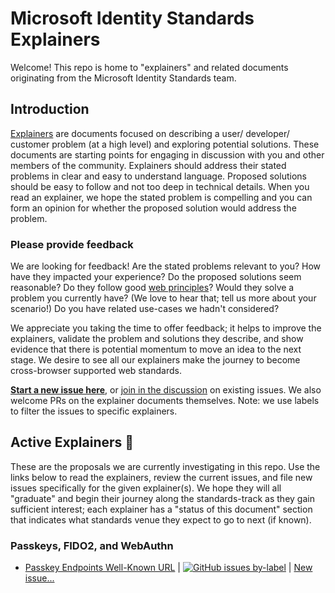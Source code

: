 # Microsoft Identity Standards Explainers

Welcome! This repo is home to "explainers" and related documents originating
from the Microsoft Identity Standards team.

## Introduction

[Explainers](https://w3ctag.github.io/explainers) are documents focused on
describing a user/ developer/ customer problem (at a high level) and exploring
potential solutions. These documents are starting points for engaging in discussion
with you and other members of the community. Explainers should address their
stated problems in clear and easy to understand language. Proposed solutions
should be easy to follow and not too deep in technical details. When you read
an explainer, we hope the stated problem is compelling and you can form an
opinion for whether the proposed solution would address the problem.

### Please provide feedback

We are looking for feedback! Are the stated problems relevant to you?
How have they impacted your experience? Do the proposed solutions seem reasonable?
Do they follow good [web principles](https://w3ctag.github.io/design-principles/)?
Would they solve a problem you currently have? (We love to hear that; tell
us more about your scenario!) Do you have related use-cases we hadn't considered?

We appreciate you taking the time to offer feedback; it helps to improve the
explainers, validate the problem and solutions they describe, and show evidence
that there is potential momentum to move an idea to the next stage. We desire
to see all our explainers make the journey to become cross-browser supported
web standards.

**[Start a new issue here](https://github.com/ms-id-standards/MSIdentityStandardsExplainers/issues/new)**,
or [join in the discussion](https://github.com/ms-id-standards/MSIdentityStandardsExplainers/issues)
on existing issues. We also welcome PRs on the explainer documents themselves.
Note: we use labels to filter the issues to specific explainers.

## Active Explainers 📣

These are the proposals we are currently investigating in this repo. Use the
links below to read the explainers, review the current issues, and file new
issues specifically for the given explainer(s). We hope they will all "graduate"
and begin their journey along the standards-track as they gain sufficient interest;
each explainer has a "status of this document" section that indicates
what standards venue they expect to go to next (if known).

### Passkeys, FIDO2, and WebAuthn

- [Passkey Endpoints Well-Known URL](PasskeyEndpointsWellKnownUrl/explainer.md) |
  <a href="https://github.com/ms-id-standards/MSIdentityStandardsExplainers/labels/PasskeyEndpointsWellKnownUrl">
  ![GitHub issues by-label](https://img.shields.io/github/issues/ms-id-standards/MSIdentityStandardsExplainers/PasskeyEndpointsWellKnownUrl?label=issues)</a> |
  [New issue...](https://github.com/ms-id-standards/MSIdentityStandardsExplainers/issues/new?assignees=timcappalli&labels=PasskeyEndpointsWellKnownUrl&title=%5BPasskeyEndpointsWellKnownUrl%5D+%3CTITLE+HERE%3E)

